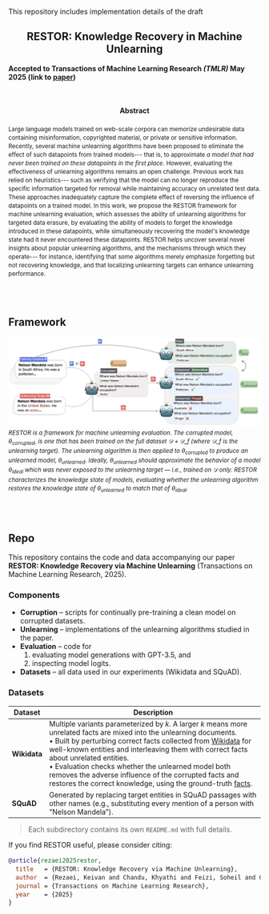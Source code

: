This repository includes implementation details of the draft 

<h2 style="text-align: center;">
RESTOR: Knowledge Recovery in Machine Unlearning
</h2>

**Accepted to Transactions of Machine Learning Research *(TMLR)* May 2025 (link to [paper](https://arxiv.org/abs/2411.00204))**

<br>
<h4 style="text-align: center;">Abstract</h4>

> <small>
Large language models trained on web-scale corpora can memorize undesirable data containing misinformation, copyrighted material, or private or sensitive information.
Recently, several machine unlearning algorithms have been proposed to eliminate the effect of such datapoints from trained models--- that is, to approximate *a model that had never been trained on these datapoints in the first place*.
However, evaluating the effectiveness of unlearning algorithms remains an open challenge. Previous work has relied on heuristics\--- such as verifying that the model can no longer reproduce the specific information targeted for removal while maintaining accuracy on unrelated test data. These approaches inadequately capture the complete effect of reversing the influence of datapoints on a trained model.
In this work, we propose the RESTOR framework for machine unlearning evaluation, which assesses the ability of unlearning algorithms for targeted data erasure, by evaluating the ability of models to forget the knowledge introduced in these datapoints,
while simultaneously recovering the model's knowledge state had it never encountered these datapoints.
RESTOR helps uncover several novel insights about popular unlearning algorithms,
and the mechanisms through which they operate---
for instance, identifying that some algorithms merely emphasize forgetting but not recovering knowledge, 
and that localizing unlearning targets can enhance unlearning performance.
</small>

<br><br>

## Framework


![RESTOR Framework](figures/teaser.png)
<small>*RESTOR is a framework for machine unlearning evaluation. The corrupted model, $\theta_{corrupted}$, is one that has been trained on the full dataset $\mathcal{D} + \mathcal{D}\_{f}$ (where $\mathcal{D}\_{f}$ is the unlearning target). The unlearning algorithm is then applied to $\theta_{corrupted}$ to produce an unlearned model, $\theta_{unlearned}$. Ideally, $\theta_{unlearned}$ should approximate the behavior of a model $\theta_{ideal}$ which was never exposed to the unlearning target — i.e., trained on $\mathcal{D}$ only. RESTOR characterizes the knowledge state of models, evaluating whether the unlearning algorithm restores the knowledge state of $\theta_{unlearned}$ to match that of $\theta_{ideal}$.*</small>

<br><br>

## Repo


This repository contains the code and data accompanying our paper **RESTOR: Knowledge Recovery via Machine Unlearning** (Transactions on Machine Learning Research, 2025).

### Components
- **Corruption** – scripts for continually pre-training a clean model on corrupted datasets.
- **Unlearning** – implementations of the unlearning algorithms studied in the paper.
- **Evaluation** – code for  
  1. evaluating model generations with GPT-3.5, and  
  2. inspecting model logits.
- **Datasets** – all data used in our experiments (Wikidata and SQuAD).

### Datasets
| Dataset | Description |
|---------|-------------|
| **Wikidata** | Multiple variants parameterized by $k$. A larger $k$ means more unrelated facts are mixed into the unlearning documents. <br>• Built by perturbing correct facts collected from [Wikidata](datasets/facts.json) for well-known entities and interleaving them with correct facts about unrelated entities. <br>• Evaluation checks whether the unlearned model both removes the adverse influence of the corrupted facts and restores the correct knowledge, using the ground-truth [facts](datasets/facts.json). |
| **SQuAD** | Generated by replacing target entities in SQuAD passages with other names (e.g., substituting every mention of a person with “Nelson Mandela”). |

> Each subdirectory contains its own `README.md` with full details.

If you find RESTOR useful, please consider citing:

```bibtex
@article{rezaei2025restor,
  title   = {RESTOR: Knowledge Recovery via Machine Unlearning},
  author  = {Rezaei, Keivan and Chandu, Khyathi and Feizi, Soheil and Choi, Yejin and Brahman, Faeze and Ravichander, Abhilasha},
  journal = {Transactions on Machine Learning Research},
  year    = {2025}
}

